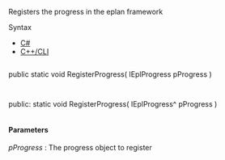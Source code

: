 Registers the progress in the eplan framework

Syntax

* [C#](#i-syntax-CS)
* [C++/CLI](#i-syntax-CPP2005)

```
```
public static void RegisterProgress( 
   IEplProgress pProgress
)
```
```

```
```
public:
static void RegisterProgress( 
   IEplProgress^ pProgress
)
```
```

#### Parameters

*pProgress*
:   The progress object to register

